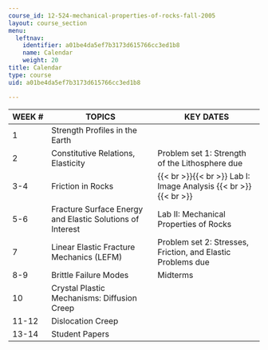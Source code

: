 ```yaml
---
course_id: 12-524-mechanical-properties-of-rocks-fall-2005
layout: course_section
menu:
  leftnav:
    identifier: a01be4da5ef7b3173d615766cc3ed1b8
    name: Calendar
    weight: 20
title: Calendar
type: course
uid: a01be4da5ef7b3173d615766cc3ed1b8

---
```


| WEEK # | TOPICS | KEY DATES |
| --- | --- | --- |
| 1 | Strength Profiles in the Earth |  |
| 2 | Constitutive Relations, Elasticity | Problem set 1: Strength of the Lithosphere due |
| 3-4 | Friction in Rocks |  {{< br >}}{{< br >}} Lab I: Image Analysis {{< br >}}{{< br >}}  |
| 5-6 | Fracture Surface Energy and Elastic Solutions of Interest | Lab II: Mechanical Properties of Rocks |
| 7 | Linear Elastic Fracture Mechanics (LEFM) | Problem set 2: Stresses, Friction, and Elastic Problems due |
| 8-9 | Brittle Failure Modes | Midterms |
| 10 | Crystal Plastic Mechanisms: Diffusion Creep |  |
| 11-12 | Dislocation Creep |  |
| 13-14 | Student Papers |